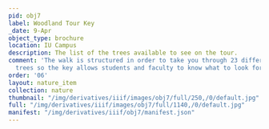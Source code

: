 ```yaml
---
pid: obj7
label: Woodland Tour Key
_date: 9-Apr
object_type: brochure
location: IU Campus
description: The list of the trees available to see on the tour.
comment: 'The walk is structured in order to take you through 23 different kinds of
  trees so the key allows students and faculty to know what to look for. '
order: '06'
layout: nature_item
collection: nature
thumbnail: "/img/derivatives/iiif/images/obj7/full/250,/0/default.jpg"
full: "/img/derivatives/iiif/images/obj7/full/1140,/0/default.jpg"
manifest: "/img/derivatives/iiif/obj7/manifest.json"
---
```

